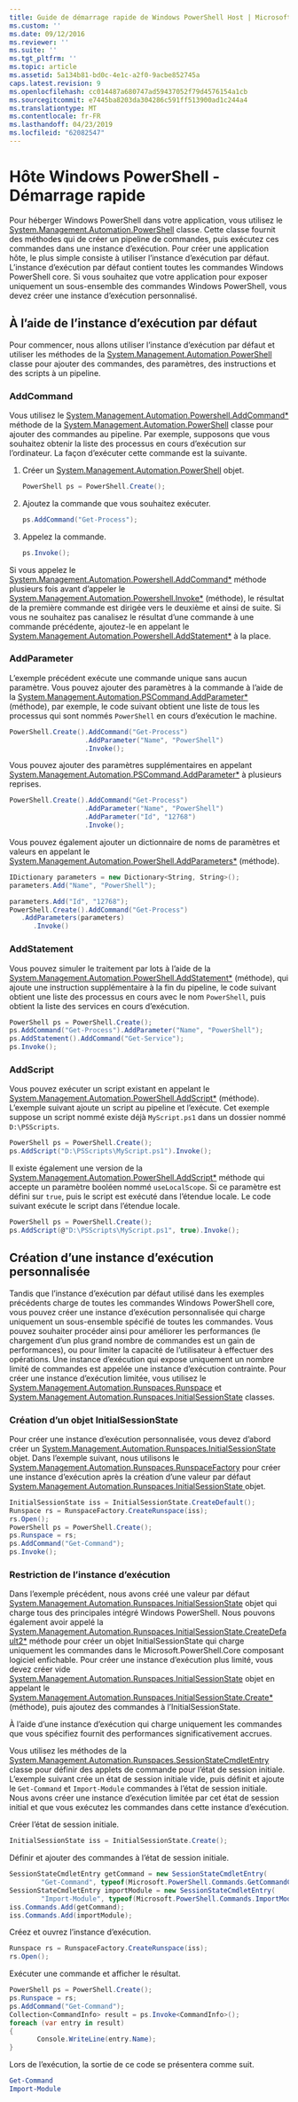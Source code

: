 ```yaml
---
title: Guide de démarrage rapide de Windows PowerShell Host | Microsoft Docs
ms.custom: ''
ms.date: 09/12/2016
ms.reviewer: ''
ms.suite: ''
ms.tgt_pltfrm: ''
ms.topic: article
ms.assetid: 5a134b81-bd0c-4e1c-a2f0-9acbe852745a
caps.latest.revision: 9
ms.openlocfilehash: cc014487a680747ad59437052f79d4576154a1cb
ms.sourcegitcommit: e7445ba8203da304286c591ff513900ad1c244a4
ms.translationtype: MT
ms.contentlocale: fr-FR
ms.lasthandoff: 04/23/2019
ms.locfileid: "62082547"
---
```

# <a name="windows-powershell-host-quickstart"></a>Hôte Windows PowerShell - Démarrage rapide

Pour héberger Windows PowerShell dans votre application, vous utilisez le [System.Management.Automation.PowerShell](/dotnet/api/System.Management.Automation.PowerShell) classe. Cette classe fournit des méthodes qui de créer un pipeline de commandes, puis exécutez ces commandes dans une instance d’exécution. Pour créer une application hôte, le plus simple consiste à utiliser l’instance d’exécution par défaut. L’instance d’exécution par défaut contient toutes les commandes Windows PowerShell core. Si vous souhaitez que votre application pour exposer uniquement un sous-ensemble des commandes Windows PowerShell, vous devez créer une instance d’exécution personnalisé.

## <a name="using-the-default-runspace"></a>À l’aide de l’instance d’exécution par défaut

Pour commencer, nous allons utiliser l’instance d’exécution par défaut et utiliser les méthodes de la [System.Management.Automation.PowerShell](/dotnet/api/System.Management.Automation.PowerShell) classe pour ajouter des commandes, des paramètres, des instructions et des scripts à un pipeline.

### <a name="addcommand"></a>AddCommand

Vous utilisez le [System.Management.Automation.Powershell.AddCommand*](/dotnet/api/System.Management.Automation.PowerShell.AddCommand) méthode de la [System.Management.Automation.PowerShell](/dotnet/api/System.Management.Automation.PowerShell) classe pour ajouter des commandes au pipeline. Par exemple, supposons que vous souhaitez obtenir la liste des processus en cours d’exécution sur l’ordinateur. La façon d’exécuter cette commande est la suivante.

1. Créer un [System.Management.Automation.PowerShell](/dotnet/api/System.Management.Automation.PowerShell) objet.

   ```csharp
   PowerShell ps = PowerShell.Create();
   ```

2. Ajoutez la commande que vous souhaitez exécuter.

   ```csharp
   ps.AddCommand("Get-Process");
   ```

3. Appelez la commande.

   ```csharp
   ps.Invoke();
   ```

Si vous appelez le [System.Management.Automation.Powershell.AddCommand*](/dotnet/api/System.Management.Automation.PowerShell.AddCommand) méthode plusieurs fois avant d’appeler le [System.Management.Automation.Powershell.Invoke*](/dotnet/api/System.Management.Automation.PowerShell.Invoke) (méthode), le résultat de la première commande est dirigée vers le deuxième et ainsi de suite. Si vous ne souhaitez pas canalisez le résultat d’une commande à une commande précédente, ajoutez-le en appelant le [System.Management.Automation.Powershell.AddStatement*](/dotnet/api/System.Management.Automation.PowerShell.AddStatement) à la place.

### <a name="addparameter"></a>AddParameter

L’exemple précédent exécute une commande unique sans aucun paramètre. Vous pouvez ajouter des paramètres à la commande à l’aide de la [System.Management.Automation.PSCommand.AddParameter*](/dotnet/api/System.Management.Automation.PSCommand.AddParameter) (méthode), par exemple, le code suivant obtient une liste de tous les processus qui sont nommés `PowerShell` en cours d’exécution le machine.

```csharp
PowerShell.Create().AddCommand("Get-Process")
                   .AddParameter("Name", "PowerShell")
                   .Invoke();
```

Vous pouvez ajouter des paramètres supplémentaires en appelant [System.Management.Automation.PSCommand.AddParameter*](/dotnet/api/System.Management.Automation.PSCommand.AddParameter) à plusieurs reprises.

```csharp
PowerShell.Create().AddCommand("Get-Process")
                   .AddParameter("Name", "PowerShell")
                   .AddParameter("Id", "12768")
                   .Invoke();
```

Vous pouvez également ajouter un dictionnaire de noms de paramètres et valeurs en appelant le [System.Management.Automation.PowerShell.AddParameters*](/dotnet/api/System.Management.Automation.PowerShell.AddParameters) (méthode).

```csharp
IDictionary parameters = new Dictionary<String, String>();
parameters.Add("Name", "PowerShell");

parameters.Add("Id", "12768");
PowerShell.Create().AddCommand("Get-Process")
   .AddParameters(parameters)
      .Invoke()

```

### <a name="addstatement"></a>AddStatement

Vous pouvez simuler le traitement par lots à l’aide de la [System.Management.Automation.PowerShell.AddStatement*](/dotnet/api/System.Management.Automation.PowerShell.AddStatement) (méthode), qui ajoute une instruction supplémentaire à la fin du pipeline, le code suivant obtient une liste des processus en cours avec le nom `PowerShell`, puis obtient la liste des services en cours d’exécution.

```csharp
PowerShell ps = PowerShell.Create();
ps.AddCommand("Get-Process").AddParameter("Name", "PowerShell");
ps.AddStatement().AddCommand("Get-Service");
ps.Invoke();
```

### <a name="addscript"></a>AddScript

Vous pouvez exécuter un script existant en appelant le [System.Management.Automation.PowerShell.AddScript*](/dotnet/api/System.Management.Automation.PowerShell.AddScript) (méthode). L’exemple suivant ajoute un script au pipeline et l’exécute. Cet exemple suppose un script nommé existe déjà `MyScript.ps1` dans un dossier nommé `D:\PSScripts`.

```csharp
PowerShell ps = PowerShell.Create();
ps.AddScript("D:\PSScripts\MyScript.ps1").Invoke();
```

Il existe également une version de la [System.Management.Automation.PowerShell.AddScript*](/dotnet/api/System.Management.Automation.PowerShell.AddScript) méthode qui accepte un paramètre booléen nommé `useLocalScope`. Si ce paramètre est défini sur `true`, puis le script est exécuté dans l’étendue locale. Le code suivant exécute le script dans l’étendue locale.

```csharp
PowerShell ps = PowerShell.Create();
ps.AddScript(@"D:\PSScripts\MyScript.ps1", true).Invoke();
```

## <a name="creating-a-custom-runspace"></a>Création d’une instance d’exécution personnalisée

Tandis que l’instance d’exécution par défaut utilisé dans les exemples précédents charge de toutes les commandes Windows PowerShell core, vous pouvez créer une instance d’exécution personnalisée qui charge uniquement un sous-ensemble spécifié de toutes les commandes. Vous pouvez souhaiter procéder ainsi pour améliorer les performances (le chargement d’un plus grand nombre de commandes est un gain de performances), ou pour limiter la capacité de l’utilisateur à effectuer des opérations. Une instance d’exécution qui expose uniquement un nombre limité de commandes est appelée une instance d’exécution contrainte. Pour créer une instance d’exécution limitée, vous utilisez le [System.Management.Automation.Runspaces.Runspace](/dotnet/api/System.Management.Automation.Runspaces.Runspace) et [System.Management.Automation.Runspaces.InitialSessionState](/dotnet/api/System.Management.Automation.Runspaces.InitialSessionState) classes.

### <a name="creating-an-initialsessionstate-object"></a>Création d’un objet InitialSessionState

Pour créer une instance d’exécution personnalisée, vous devez d’abord créer un [System.Management.Automation.Runspaces.InitialSessionState](/dotnet/api/System.Management.Automation.Runspaces.InitialSessionState) objet. Dans l’exemple suivant, nous utilisons le [System.Management.Automation.Runspaces.RunspaceFactory](/dotnet/api/System.Management.Automation.Runspaces.RunspaceFactory) pour créer une instance d’exécution après la création d’une valeur par défaut [System.Management.Automation.Runspaces.InitialSessionState ](/dotnet/api/System.Management.Automation.Runspaces.InitialSessionState) objet.

```csharp
InitialSessionState iss = InitialSessionState.CreateDefault();
Runspace rs = RunspaceFactory.CreateRunspace(iss);
rs.Open();
PowerShell ps = PowerShell.Create();
ps.Runspace = rs;
ps.AddCommand("Get-Command");
ps.Invoke();
```

### <a name="constraining-the-runspace"></a>Restriction de l’instance d’exécution

Dans l’exemple précédent, nous avons créé une valeur par défaut [System.Management.Automation.Runspaces.InitialSessionState](/dotnet/api/System.Management.Automation.Runspaces.InitialSessionState) objet qui charge tous des principales intégré Windows PowerShell. Nous pouvons également avoir appelé la [System.Management.Automation.Runspaces.InitialSessionState.CreateDefault2*](/dotnet/api/System.Management.Automation.Runspaces.InitialSessionState.CreateDefault2) méthode pour créer un objet InitialSessionState qui charge uniquement les commandes dans le Microsoft.PowerShell.Core composant logiciel enfichable. Pour créer une instance d’exécution plus limité, vous devez créer vide [System.Management.Automation.Runspaces.InitialSessionState](/dotnet/api/System.Management.Automation.Runspaces.InitialSessionState) objet en appelant le [ System.Management.Automation.Runspaces.InitialSessionState.Create*](/dotnet/api/System.Management.Automation.Runspaces.InitialSessionState.Create) (méthode), puis ajoutez des commandes à l’InitialSessionState.

À l’aide d’une instance d’exécution qui charge uniquement les commandes que vous spécifiez fournit des performances significativement accrues.

Vous utilisez les méthodes de la [System.Management.Automation.Runspaces.SessionStateCmdletEntry](/dotnet/api/System.Management.Automation.Runspaces.SessionStateCmdletEntry) classe pour définir des applets de commande pour l’état de session initiale. L’exemple suivant crée un état de session initiale vide, puis définit et ajoute le `Get-Command` et `Import-Module` commandes à l’état de session initiale. Nous avons créer une instance d’exécution limitée par cet état de session initial et que vous exécutez les commandes dans cette instance d’exécution.

Créer l’état de session initiale.

```csharp
InitialSessionState iss = InitialSessionState.Create();
```

Définir et ajouter des commandes à l’état de session initiale.

```csharp
SessionStateCmdletEntry getCommand = new SessionStateCmdletEntry(
        "Get-Command", typeof(Microsoft.PowerShell.Commands.GetCommandCommand), "");
SessionStateCmdletEntry importModule = new SessionStateCmdletEntry(
        "Import-Module", typeof(Microsoft.PowerShell.Commands.ImportModuleCommand), "");
iss.Commands.Add(getCommand);
iss.Commands.Add(importModule);
```

Créez et ouvrez l’instance d’exécution.

```csharp
Runspace rs = RunspaceFactory.CreateRunspace(iss);
rs.Open();
```

Exécuter une commande et afficher le résultat.

```csharp
PowerShell ps = PowerShell.Create();
ps.Runspace = rs;
ps.AddCommand("Get-Command");
Collection<CommandInfo> result = ps.Invoke<CommandInfo>();
foreach (var entry in result)
{
       Console.WriteLine(entry.Name);
}
```

Lors de l’exécution, la sortie de ce code se présentera comme suit.

```powershell
Get-Command
Import-Module
```
